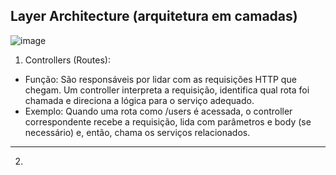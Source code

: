 <h2>Layer Architecture (arquitetura em camadas)</h2>

![image](https://github.com/user-attachments/assets/69754e3f-9c01-4833-bbe9-7174190eba7e)


1. Controllers (Routes):
- Função: São responsáveis por lidar com as requisições HTTP que chegam. Um controller interpreta a requisição, identifica qual rota foi chamada e direciona a lógica para o serviço adequado.
- Exemplo: Quando uma rota como /users é acessada, o controller correspondente recebe a requisição, lida com parâmetros e body (se necessário) e, então, chama os serviços relacionados.

---

2. 